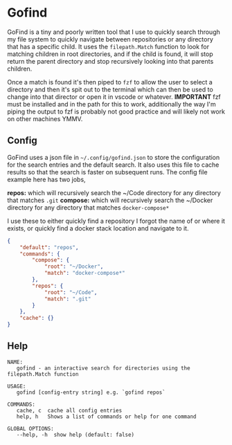 # Gofind

GoFind is a tiny and poorly written tool that I use to quickly search through my file system to quickly navigate between repositories or any directory that has a specific child. It uses the `filepath.Match` function to look for matching children in root directories, and if the child is found, it will stop return the parent directory and stop recursively looking into that parents children. 

Once a match is found it's then piped to `fzf` to allow the user to select a directory and then it's spit out to the terminal which can then be used to change into that director or open it in vscode or whatever. **IMPORTANT** fzf must be installed and in the path for this to work, additionally the way I'm piping the output to fzf is probably not good practice and will likely not work on other machines YMMV.

## Config
GoFind uses a json file in `~/.config/gofind.json` to store the configuration for the search entries and the default search. It also uses this file to cache results so that the search is faster on subsequent runs. The config file example here has two jobs,

**repos:** which will recursively search the ~/Code directory for any directory that matches `.git`
**compose:** which will recursively search the ~/Docker directory for any directory that matches `docker-compose*` 

I use these to either quickly find a repository I forgot the name of or where it exists, or quickly find a docker stack location and navigate to it.

```json
{
    "default": "repos",
    "commands": {
        "compose": {
            "root": "~/Docker",
            "match": "docker-compose*"
        },
        "repos": {
            "root": "~/Code",
            "match": ".git"
        }
    },
    "cache": {}
}
```

## Help

```shell
NAME:
   gofind - an interactive search for directories using the filepath.Match function

USAGE:
   gofind [config-entry string] e.g. `gofind repos`

COMMANDS:
   cache, c  cache all config entries
   help, h   Shows a list of commands or help for one command

GLOBAL OPTIONS:
   --help, -h  show help (default: false)
```